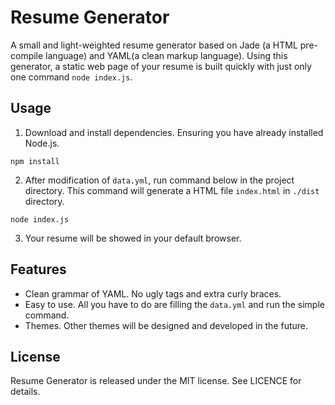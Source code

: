 # Resume Generator
A small and light-weighted resume generator based on Jade (a HTML pre-compile language) and YAML(a clean markup language). Using this generator, a static web page of your resume is built quickly with just only one command `node index.js`.

## Usage
1. Download and install dependencies. Ensuring you have already installed Node.js.
  ```shell
  npm install
  ```
2. After modification of `data.yml`, run command below in the project directory. This command will generate a HTML file `index.html` in `./dist` directory.
  ```shell
  node index.js
  ```
3. Your resume will be showed in your default browser.

## Features

- Clean grammar of YAML. No ugly tags and extra curly braces.
- Easy to use. All you have to do are filling the `data.yml` and run the simple command.
- Themes. Other themes will be designed and developed in the future.

## License
Resume Generator is released under the MIT license. See LICENCE for details.
